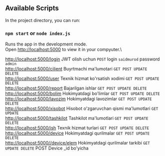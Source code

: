 ## Available Scripts

In the project directory, you can run:

### `npm start` or `node index.js`

Runs the app in the development mode.\
Open [http://localhost:5000](http://localhost:5000) to view it in your compyuter.\

[http://localhost:5000/login](http://localhost:5000/login) JWT olish uchun `POST` login `saidmurod` password `admin`\
[http://localhost:5000/cilient](http://localhost:5000/cilient) Buyrtmachi ma'lumotari `GET POST UPDATE DELETE`\
[http://localhost:5000/user](http://localhost:5000/user) Texnik hizmat ko'rsatish xodimi `GET POST UPDATE DELETE`\
[http://localhost:5000/report](http://localhost:5000/report) Bajarilgan ishlar `GET POST UPDATE DELETE`\
[http://localhost:5000/bolim](http://localhost:5000/bolim) Hokimyatdagi bo'limlar `GET POST UPDATE DELETE`\
[http://localhost:5000/lavozim](http://localhost:5000/lavozim) Hokimyatdagi lavozimlar `GET POST UPDATE DELETE`\
[http://localhost:5000/xisobot](http://localhost:5000/xisobot) Hisobot o'zgaruvchan qismi ma'lumotlari `GET UPDATE`\
[http://localhost:5000/tashkilot](http://localhost:5000/tashkilot) Tashkilot ma'lumotlari `GET POST UPDATE DELETE`\
[http://localhost:5000/ish](http://localhost:5000/ish) Texnik hizmat turlari `GET POST UPDATE DELETE`\
[http://localhost:5000/device](http://localhost:5000/device) Hokimyatdagi qurilmalar `GET POST UPDATE DELETE`\
[http://localhost:5000//device/elem](http://localhost:5000/device/elem) Hokimyatdagi qurilmalar tarkibi `GET UPDATE DELETE` POST Device \_id bo'yicha
